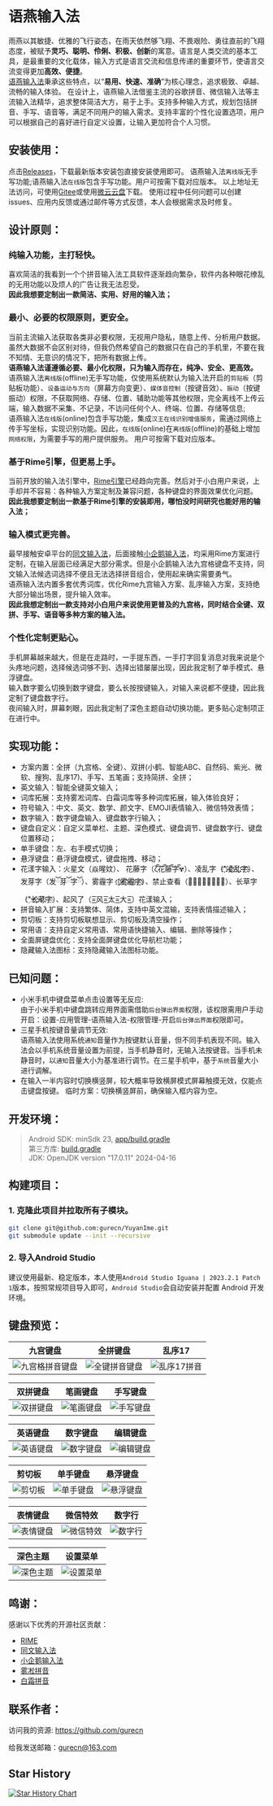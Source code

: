 # 语燕输入法
雨燕以其敏捷、优雅的飞行姿态，在雨天依然够飞翔、不畏艰险、勇往直前的飞翔态度，被赋予**灵巧、聪明、伶俐、积极、创新**的寓意。语言是人类交流的基本工具，是最重要的文化载体，输入方式是语言交流和信息传递的重要环节，使语言交流变得更加**高效、便捷**。  
[语燕输入法](https://github.com/gurecn/YuyanIme)秉承这些特点，以“**易用、快速、准确**”为核心理念，追求极致、卓越、流畅的输入体验。 在设计上，语燕输入法借鉴主流的谷歌拼音、微信输入法等主流输入法精华，追求整体简洁大方，易于上手。支持多种输入方式，规划包括拼音、手写、语音等，满足不同用户的输入需求。支持丰富的个性化设置选项，用户可以根据自己的喜好进行自定义设置，让输入更加符合个人习惯。
## 安装使用：
点击[Releases](https://github.com/gurecn/YuyanIme/releases)，下载最新版本安装包直接安装使用即可。 语燕输入法`离线版`无手写功能;语燕输入法`在线版`包含手写功能。用户可按需下载对应版本。
以上地址无法访问，可使用[Gitee](https://gitee.com/gurecn/YuyanIme/releases)或使用[微云云盘](https://share.weiyun.com/jRZtGrWV)下载。
使用过程中任何问题可以创建issues、应用内反馈或通过邮件等方式反馈，本人会根据需求及时修复。
## 设计原则：
### 纯输入功能，主打轻快。
喜欢简洁的我看到一个个拼音输入法工具软件逐渐趋向繁杂，软件内各种眼花缭乱的无用功能以及烦人的广告让我无法忍受。  
**因此我想要定制出一款简洁、实用、好用的输入法；**
### 最小、必要的权限原则，更安全。
当前主流输入法获取各类非必要权限，无视用户隐私，随意上传、分析用户数据。虽然大数据不会区别对待，但我仍然希望自己的数据只在自己的手机里，不要在我不知情、无意识的情况下，把所有数据上传。    
**语燕输入法谨遵循必要、最小化权限，只为输入而存在，纯净、安全、更高效。**  
语燕输入法`离线版`(offline)无手写功能，仅使用系统默认为输入法开启的`剪贴板`（剪贴板功能）、`设备运动与方向`（屏幕方向变更）、`媒体音控制`（按键音效）、`振动`（按键振动）权限，不获取网络、存储、位置、辅助功能等其他权限，完全离线不上传云端，输入数据不采集、不记录，不访问任何个人、终端、位置、存储等信息;  
语燕输入法`在线版`(online)包含手写功能，集成`汉王在线识别增值服务`，需通过网络上传手写坐标，实现识别功能。因此，`在线版`(online)在`离线版`(offline)的基础上增加`网络权限`，为需要手写的用户提供服务。
用户可按需下载对应版本。
### 基于Rime引擎，但更易上手。
当前开放的输入法引擎中，[Rime引擎](https://github.com/rime/librime)已经趋向完善。然后对于小白用户来说，上手却并不容易：各种输入方案定制及兼容问题，各种键盘的界面效果优化问题。  
**因此我想要定制出一款基于Rime引擎的安装即用，哪怕没时间研究也能好用的输入法；**
### 输入模式更完善。
最早接触安卓平台的[同文输入法](https://github.com/osfans)，后面接触[小企鹅输入法](https://github.com/fcitx5-android/fcitx5-android)，均采用Rime方案进行定制，在输入层面已经满足大部分需求。但是小企鹅输入法九宫格键盘不支持，同文输入法候选词选择不便且无法选择拼音组合，使用起来确实需要勇气。  
语燕输入法内置多套优秀词库，优化Rime九宫输入方案、乱序输入方案，支持绝大部分输出场景，提升输入效率。  
**因此我想定制出一款支持对小白用户来说使用更普及的九宫格，同时结合全键、双拼、手写、语音等多种方案的输入法。**  
### 个性化定制更贴心。
手机屏幕越来越大，但是在走路时，一手提东西，一手打字回复消息对我来说是个头疼地问题，选择候选词够不到、选择出错屡屡出现，因此我定制了单手模式、悬浮键盘。  
输入数字要么切换到数字键盘，要么长按按键输入，对输入来说都不便捷，因此我定制了键盘数字行。  
夜间输入时，屏幕刺眼，因此我定制了深色主题自动切换功能。更多贴心定制项正在进行中。

## 实现功能：
+ 方案内置：全拼（九宫格、全键）、双拼(小鹤、智能ABC、自然码、紫光、微软、搜狗、乱序17)、手写、五笔画；支持简拼、全拼；
+ 英文输入：智能全键英文输入；
+ 词库拓展：支持雾凇词库、白霜词库等多种词库拓展，输入体验良好；
+ 符号输入：中文、英文、数学、颜文字、EMOJI表情输入、微信特效表情；
+ 数字输入：数字键盘输入、键盘数字行输入； 
+ 键盘自定义：自定义菜单栏、主题、深色模式、键盘调节、键盘数字行、键盘位置移动； 
+ 单手键盘：左、右手模式切换；
+ 悬浮键盘：悬浮键盘模式，键盘拖拽、移动；
+ 花漾字输入：火星文（焱暒妏）、 花藤字（ζั͡花ั͡藤ั͡字ั͡✾）、凌乱字（"҉҉҉凌҉҉҉乱҉҉҉字҉҉҉）、发芽字（发ོ芽ོ字ོ）、雾霾字（҈҈҈҈雾҈҈҈҈霾҈҈҈҈字҈҈҈҈）、禁止查看（禁⃠止⃠查⃠看⃠）、长草字（"҈长҉҉҈草҉҉҈字҉）、起风了（=͟͟͞͞风=͟͟͞͞太=͟͟͞͞大=͟͟͞͞）花漾输入； 
+ 拼音输入扩展：支持繁体、简体，支持中英文混输，支持表情描述输入；
+ 剪切板：支持剪切板联想显示、剪切板及清空操作；
+ 常用语：支持自定义常用语、常用语快捷输入、编辑、删除等操作；
+ 全面屏键盘优化：支持全面屏键盘优化导航栏功能；
+ 隐藏输入法图标：支持隐藏输入法图标功能。

## 已知问题：
* 小米手机中键盘菜单点击设置等无反应:  
  由于小米手机中键盘跳转应用界面需借助`后台弹出界面`权限，该权限需用户手动开启：设置-应用管理-语燕输入法-权限管理-开启`后台弹出界面`权限即可。
* 三星手机按键音量调节无效:  
  语燕输入法使用系统`通知`音量作为按键默认音量，但不同手机表现不同。输入法会以手机系统音量设置为前提，当手机静音时，无输入法按键音。当手机未静音时，以`通知`音量大小为基准进行调节。在三星手机中，基于`系统`音量大小进行调解。
* 在输入一半内容时切换横竖屏，较大概率导致横屏模式屏幕触摸无效，仅能点击键盘按键。
  临时方案：切换横竖屏前，确保输入框内容为空。

## 开发环境：
> Android SDK: minSdk 23, [app/build.gradle](./app/build.gradle)  
> 第三方库: [build.gradle](./build.gradle)  
> JDK: OpenJDK version "17.0.11" 2024-04-16

## 构建项目：
### 1. 克隆此项目并拉取所有子模块。
```sh
git clone git@github.com:gurecn/YuyanIme.git
git submodule update --init --recursive
```
### 2. 导入Android Studio
建议使用最新、稳定版本，本人使用`Android Studio Iguana | 2023.2.1 Patch 1`版本，按照常规项目导入即可，`Android Studio`会自动安装并配置 Android 开发环境。

## 键盘预览：
| 九宫键盘 | 全拼键盘 | 乱序17 |
| - | - | - |
| ![九宫格拼音键盘](./images/t9_pinyin.jpg) | ![全键拼音键盘](./images/qwerty_pinyin.jpg) | ![乱序17拼音](./images/double_lx17.jpg) |

| 双拼键盘 | 笔画键盘 | 手写键盘 |
| - | - | - |
| ![双拼键盘](./images/double_pinyin.jpg) | ![笔画键盘](./images/stroke_pinyin.jpg) | ![手写键盘](./images/writing-pinyin.jpg) |

| 英语键盘 | 数字键盘 | 编辑键盘 |
| - | - | - |
| ![英语键盘](./images/qwerty.jpg) |  ![数字键盘](./images/number.jpg) | ![编辑键盘](./images/textedit.jpg) |

| 剪切板 | 单手键盘 | 悬浮键盘 |
| - | - | - |
| ![剪切板](./images/clipboard.jpg) | ![单手键盘](./images/onehand.jpg) | ![悬浮键盘](./images/float.jpg) |

| 表情键盘 | 微信特效 | 数字行 |
| - | - | - |
| ![表情键盘](./images/emoji.jpg) | ![微信特效](./images/emoji_wechat.jpg) | ![数字行](./images/number_line.jpg) |

| 深色主题 | 设置菜单 |
| - | - |
| ![深色主题](./images/dark.jpg) | ![设置菜单](./images/setting.jpg) |

## 鸣谢：
感谢以下优秀的开源社区贡献：
- [RIME](http://rime.im)
- [同文输入法](https://github.com/osfans)
- [小企鹅输入法](https://github.com/fcitx5-android/fcitx5-android)
- [雾凇拼音](https://github.com/iDvel/rime-ice)
- [白霜拼音](https://github.com/gaboolic/rime-frost)

## 联系作者：
访问我的资源: <a href="https://github.com/gurecn">https://github.com/gurecn</a>  

给我发送邮箱：[gurecn@163.com](mailto:gurecn@163.com)

## Star History

[![Star History Chart](https://api.star-history.com/svg?repos=gurecn/YuyanIme&type=Date)](https://star-history.com/#gurecn/YuyanIme&Date)




